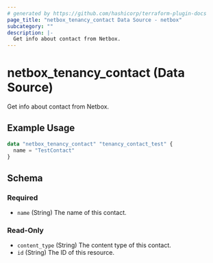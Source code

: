 ```yaml
---
# generated by https://github.com/hashicorp/terraform-plugin-docs
page_title: "netbox_tenancy_contact Data Source - netbox"
subcategory: ""
description: |-
  Get info about contact from Netbox.
---
```


# netbox_tenancy_contact (Data Source)

Get info about contact from Netbox.

## Example Usage

```terraform
data "netbox_tenancy_contact" "tenancy_contact_test" {
  name = "TestContact"
}
```

<!-- schema generated by tfplugindocs -->
## Schema

### Required

- `name` (String) The name of this contact.

### Read-Only

- `content_type` (String) The content type of this contact.
- `id` (String) The ID of this resource.
